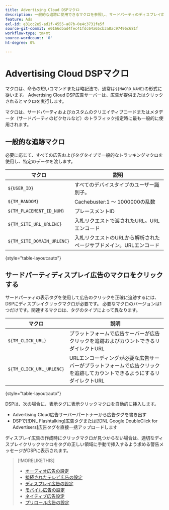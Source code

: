 ```yaml
---
title: Advertising Cloud DSPマクロ
description: 一般的な追跡に使用できるマクロを参照し、サードパーティのディスプレイ広告のクリックを追跡します。
feature: Ads
exl-id: e31cc2e5-ad1f-4555-a87b-0e4c3731fe5f
source-git-commit: e0166dbad4fec41fdc64a65cb3a8ac97496c681f
workflow-type: tm+mt
source-wordcount: '0'
ht-degree: 0%

---
```


# Advertising Cloud DSPマクロ

マクロは、命令の短いコマンドまたは略記法で、通常は`${MACRO_NAME}`の形式に従います。 Advertising Cloud DSP広告サーバーは、広告が提供またはクリックされるとマクロを実行します。

マクロは、サードパーティおよびカスタムのクリエイティブコードまたはメタデータ（サードパーティのピクセルなど）のトラフィック指定時に最も一般的に使用されます。

## 一般的な追跡マクロ

必要に応じて、すべての広告およびタグタイプで一般的なトラッキングマクロを使用し、特定のデータを渡します。

| マクロ | 説明 |
| --------------- | ---------------------- |
| `${USER_ID}` | すべてのデバイスタイプのユーザー識別子。 |
| `${TM_RANDOM}` | Cachebuster:1 ～ 1000000の乱数 |
| `${TM_PLACEMENT_ID_NUM}` | プレースメントID |
| `${TM_SITE_URL_URLENC}` | 入札リクエストで渡されたURL。URLエンコード |
| `${TM_SITE_DOMAIN_URLENC}` | 入札リクエストのURLから解析されたページサブドメイン。URLエンコード |

{style=&quot;table-layout:auto&quot;}

## サードパーティディスプレイ広告のマクロをクリックする

サードパーティの表示タグを使用して広告のクリックを正確に追跡するには、DSPにディスプレイクリックマクロが必要です。 必要なマクロのバージョンは1つだけです。関連するマクロは、タグのタイプによって異なります。

| マクロ | 説明 |
| --------------- | ---------------------- |
| `${TM_CLICK_URL}` | プラットフォームで広告サーバーが広告クリックを追跡およびカウントできるリダイレクトURL |
| `${TM_CLICK_URL_URLENC}` | URLエンコーディングが必要な広告サーバーがプラットフォームで広告クリックを追跡してカウントできるようにするリダイレクトURL |

{style=&quot;table-layout:auto&quot;}

DSPは、次の場合に、表示タグに表示クリックマクロを自動的に挿入します。

* Advertising Cloud広告サーバーパートナー<!-- [Needs PM confirmation.] -->から広告タグを書き出す
* DSPで[!DNL Flashtalking]広告タグまたは[!DNL Google DoubleClick for Advertisers]広告タグを直接一括アップロードします

ディスプレイ広告の作成時にクリックマクロが見つからない場合は、適切なディスプレイクリックマクロをタグの正しい領域に手動で挿入するよう求める警告メッセージがDSPに表示されます。

>[!MORELIKETHIS]
>
>* [オーディオ広告の設定](/help/dsp/campaign-management/ads/ad-settings-audio.md)
>* [接続されたテレビ広告の設定](/help/dsp/campaign-management/ads/ad-settings-connected-tv.md)
>* [ディスプレイ広告の設定](/help/dsp/campaign-management/ads/ad-settings-display.md)
>* [モバイル広告の設定](/help/dsp/campaign-management/ads/ad-settings-mobile.md)
>* [ネイティブ広告設定](/help/dsp/campaign-management/ads/ad-settings-native.md)
>* [プリロール広告の設定](/help/dsp/campaign-management/ads/ad-settings-pre-roll.md)

